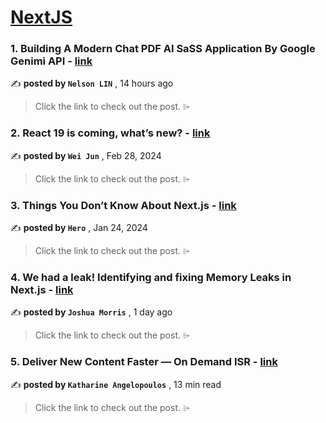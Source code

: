 
<h1><a href=https://medium.com/tag/nextjs/recommended target="_blank" rel="noopener noreferrer">NextJS</a></h1>
<h3>1. Building A Modern Chat PDF AI SaSS Application By Google Genimi API - <a href=https://medium.com/@nelsonlin0321/building-a-modern-chat-pdf-ai-sass-application-by-google-genimi-api-9892fbe645b1?source=tag_recommended_feed---------0-84----------nextjs----------0a24d4f7_3b16_441c_9a6e_5e67e0fc040c------- target="_blank" rel="noopener noreferrer">link</a></h3>

✍️ **posted by `Nelson LIN`** <date> , 14 hours ago</date>

<blockquote>Click the link to check out the post. ⌲</blockquote>

<h3>2. React 19 is coming, what’s new? - <a href=https://medium.com/stackademic/react-19-is-coming-whats-new-79e2d4b948e4?source=tag_recommended_feed---------1-107----------nextjs----------0a24d4f7_3b16_441c_9a6e_5e67e0fc040c------- target="_blank" rel="noopener noreferrer">link</a></h3>

✍️ **posted by `Wei Jun`** <date> , Feb 28, 2024</date>

<blockquote>Click the link to check out the post. ⌲</blockquote>

<h3>3. Things You Don’t Know About Next.js - <a href=https://medium.com/javascript-in-plain-english/things-you-dont-know-about-next-js-02ee54cb5b7f?source=tag_recommended_feed---------2-85----------nextjs----------0a24d4f7_3b16_441c_9a6e_5e67e0fc040c------- target="_blank" rel="noopener noreferrer">link</a></h3>

✍️ **posted by `Hero`** <date> , Jan 24, 2024</date>

<blockquote>Click the link to check out the post. ⌲</blockquote>

<h3>4. We had a leak! Identifying and fixing Memory Leaks in Next.js - <a href=https://medium.com/john-lewis-software-engineering/we-had-a-leak-identifying-and-fixing-memory-leaks-in-next-js-622977876697?source=tag_recommended_feed---------3-84----------nextjs----------0a24d4f7_3b16_441c_9a6e_5e67e0fc040c------- target="_blank" rel="noopener noreferrer">link</a></h3>

✍️ **posted by `Joshua Morris`** <date> , 1 day ago</date>

<blockquote>Click the link to check out the post. ⌲</blockquote>

<h3>5. Deliver New Content Faster — On Demand ISR - <a href=https://medium.com/stackademic/on-demand-incremental-static-regeneration-3aac500641d8?source=tag_recommended_feed---------4-107----------nextjs----------0a24d4f7_3b16_441c_9a6e_5e67e0fc040c------- target="_blank" rel="noopener noreferrer">link</a></h3>

✍️ **posted by `Katharine Angelopoulos`** <date> , 13 min read</date>

<blockquote>Click the link to check out the post. ⌲</blockquote>

